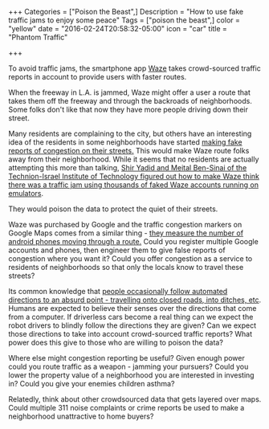 +++
Categories = ["Poison the Beast",]
Description = "How to use fake traffic jams to enjoy some peace"
Tags = ["poison the beast",]
color = "yellow"
date = "2016-02-24T20:58:32-05:00"
icon = "car"
title = "Phantom Traffic"


+++

To avoid traffic jams, the smartphone app [Waze](https://www.waze.com/) takes crowd-sourced traffic reports in account to provide users with faster routes.

When the freeway in L.A. is jammed, Waze might offer a user a route that takes them off the freeway and through the backroads of neighborhoods. Some folks don't like that now they have more people driving down their street. 

Many residents are complaining to the city, but others have an interesting idea of the residents in some neighborhoods have started [making fake reports of congestion on their streets.](http://www.wptv.com/news/science-tech/waze-traffic-app-angers-residents-dealing-with-increased-congestion-on-neighborhood-streets) This would make Waze route folks away from their neighborhood. While it seems that no residents are actually attempting this more than talking, [Shir Yadid and Meital Ben-Sinai of the Technion-Israel Institute of Technology figured out how to make Waze think there was a traffic jam using thousands of faked Waze accounts running on emulators](http://www.jpost.com/Enviro-Tech/Technion-students-find-way-to-hack-Waze-create-fake-traffic-jams-346377).

They would poison the data to protect the quiet of their streets. 

Waze was purchased by Google and the traffic congestion markers on Google Maps comes from a similar thing - [they measure the number of android phones moving through a route.](http://smallbusiness.chron.com/google-detect-traffic-congestion-49523.html) Could you register multiple Google accounts and phones, then engineer them to give false reports of congestion where you want it? Could you offer congestion as a service to residents of neighborhoods so that only the locals know to travel these streets?

Its common knowledge that [people occasionally follow automated directions to an absurd point - travelling onto closed roads, into ditches, etc](https://www.techdirt.com/articles/20101004/02215311277/more-stories-of-people-following-gps-blindly-into-dangerous-situations.shtml). Humans are expected to believe their senses over the directions that come from a computer. If driverless cars become a real thing can we expect the robot drivers to blindly follow the directions they are given? Can we expect those directions to take into account crowd-sourced traffic reports? What power does this give to those who are willing to poison the data?

Where else might congestion reporting be useful? Given enough power could you route traffic as a weapon - jamming your pursuers? Could you lower the property value of a neighborhood you are interested in investing in? Could you give your enemies children asthma?

Relatedly, think about other crowdsourced data that gets layered over maps. Could multiple 311 noise complaints or crime reports be used to make a neighborhood unattractive to home buyers?
